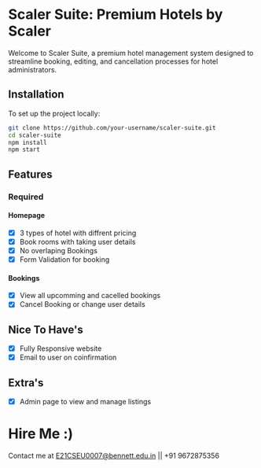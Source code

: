 # Scaler Suite: Premium Hotels by Scaler

Welcome to Scaler Suite, a premium hotel management system designed to streamline booking, editing, and cancellation processes for hotel administrators.

## Installation

To set up the project locally:

```bash
git clone https://github.com/your-username/scaler-suite.git
cd scaler-suite
npm install
npm start
```

## Features

### Required

#### Homepage

- [x] 3 types of hotel with diffrent pricing
- [x] Book rooms with taking user details
- [x] No overlaping Bookings
- [x] Form Validation for booking

#### Bookings

- [x] View all upcomming and cacelled bookings
- [x] Cancel Booking or change user details

## Nice To Have's

- [x] Fully Responsive website
- [x] Email to user on coinfirmation

## Extra's

- [x] Admin page to view and manage listings

# Hire Me :)

Contact me at E21CSEU0007@bennett.edu.in || +91 9672875356
